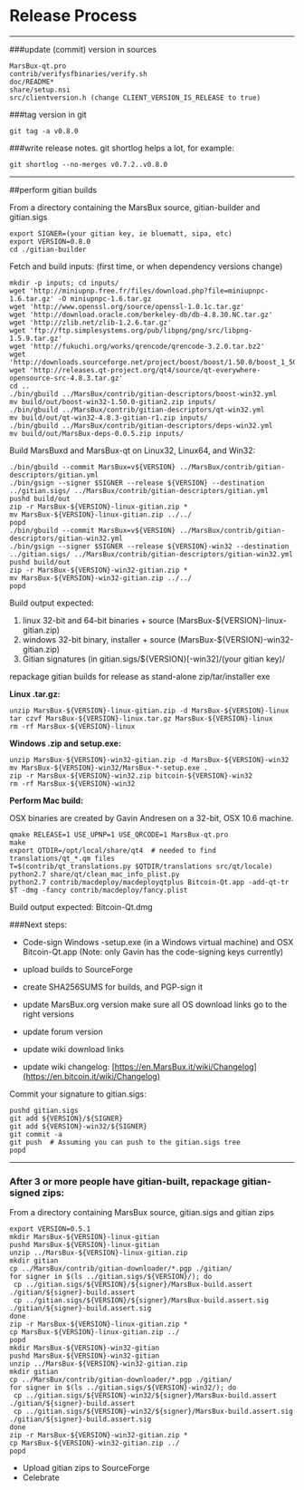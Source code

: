 Release Process
====================

* * *

###update (commit) version in sources


	MarsBux-qt.pro
	contrib/verifysfbinaries/verify.sh
	doc/README*
	share/setup.nsi
	src/clientversion.h (change CLIENT_VERSION_IS_RELEASE to true)

###tag version in git

	git tag -a v0.8.0

###write release notes. git shortlog helps a lot, for example:

	git shortlog --no-merges v0.7.2..v0.8.0

* * *

##perform gitian builds

 From a directory containing the MarsBux source, gitian-builder and gitian.sigs
  
	export SIGNER=(your gitian key, ie bluematt, sipa, etc)
	export VERSION=0.8.0
	cd ./gitian-builder

 Fetch and build inputs: (first time, or when dependency versions change)

	mkdir -p inputs; cd inputs/
	wget 'http://miniupnp.free.fr/files/download.php?file=miniupnpc-1.6.tar.gz' -O miniupnpc-1.6.tar.gz
	wget 'http://www.openssl.org/source/openssl-1.0.1c.tar.gz'
	wget 'http://download.oracle.com/berkeley-db/db-4.8.30.NC.tar.gz'
	wget 'http://zlib.net/zlib-1.2.6.tar.gz'
	wget 'ftp://ftp.simplesystems.org/pub/libpng/png/src/libpng-1.5.9.tar.gz'
	wget 'http://fukuchi.org/works/qrencode/qrencode-3.2.0.tar.bz2'
	wget 'http://downloads.sourceforge.net/project/boost/boost/1.50.0/boost_1_50_0.tar.bz2'
	wget 'http://releases.qt-project.org/qt4/source/qt-everywhere-opensource-src-4.8.3.tar.gz'
	cd ..
	./bin/gbuild ../MarsBux/contrib/gitian-descriptors/boost-win32.yml
	mv build/out/boost-win32-1.50.0-gitian2.zip inputs/
	./bin/gbuild ../MarsBux/contrib/gitian-descriptors/qt-win32.yml
	mv build/out/qt-win32-4.8.3-gitian-r1.zip inputs/
	./bin/gbuild ../MarsBux/contrib/gitian-descriptors/deps-win32.yml
	mv build/out/MarsBux-deps-0.0.5.zip inputs/

 Build MarsBuxd and MarsBux-qt on Linux32, Linux64, and Win32:
  
	./bin/gbuild --commit MarsBux=v${VERSION} ../MarsBux/contrib/gitian-descriptors/gitian.yml
	./bin/gsign --signer $SIGNER --release ${VERSION} --destination ../gitian.sigs/ ../MarsBux/contrib/gitian-descriptors/gitian.yml
	pushd build/out
	zip -r MarsBux-${VERSION}-linux-gitian.zip *
	mv MarsBux-${VERSION}-linux-gitian.zip ../../
	popd
	./bin/gbuild --commit MarsBux=v${VERSION} ../MarsBux/contrib/gitian-descriptors/gitian-win32.yml
	./bin/gsign --signer $SIGNER --release ${VERSION}-win32 --destination ../gitian.sigs/ ../MarsBux/contrib/gitian-descriptors/gitian-win32.yml
	pushd build/out
	zip -r MarsBux-${VERSION}-win32-gitian.zip *
	mv MarsBux-${VERSION}-win32-gitian.zip ../../
	popd

  Build output expected:

  1. linux 32-bit and 64-bit binaries + source (MarsBux-${VERSION}-linux-gitian.zip)
  2. windows 32-bit binary, installer + source (MarsBux-${VERSION}-win32-gitian.zip)
  3. Gitian signatures (in gitian.sigs/${VERSION}[-win32]/(your gitian key)/

repackage gitian builds for release as stand-alone zip/tar/installer exe

**Linux .tar.gz:**

	unzip MarsBux-${VERSION}-linux-gitian.zip -d MarsBux-${VERSION}-linux
	tar czvf MarsBux-${VERSION}-linux.tar.gz MarsBux-${VERSION}-linux
	rm -rf MarsBux-${VERSION}-linux

**Windows .zip and setup.exe:**

	unzip MarsBux-${VERSION}-win32-gitian.zip -d MarsBux-${VERSION}-win32
	mv MarsBux-${VERSION}-win32/MarsBux-*-setup.exe .
	zip -r MarsBux-${VERSION}-win32.zip bitcoin-${VERSION}-win32
	rm -rf MarsBux-${VERSION}-win32

**Perform Mac build:**

  OSX binaries are created by Gavin Andresen on a 32-bit, OSX 10.6 machine.

	qmake RELEASE=1 USE_UPNP=1 USE_QRCODE=1 MarsBux-qt.pro
	make
	export QTDIR=/opt/local/share/qt4  # needed to find translations/qt_*.qm files
	T=$(contrib/qt_translations.py $QTDIR/translations src/qt/locale)
	python2.7 share/qt/clean_mac_info_plist.py
	python2.7 contrib/macdeploy/macdeployqtplus Bitcoin-Qt.app -add-qt-tr $T -dmg -fancy contrib/macdeploy/fancy.plist

 Build output expected: Bitcoin-Qt.dmg

###Next steps:

* Code-sign Windows -setup.exe (in a Windows virtual machine) and
  OSX Bitcoin-Qt.app (Note: only Gavin has the code-signing keys currently)

* upload builds to SourceForge

* create SHA256SUMS for builds, and PGP-sign it

* update MarsBux.org version
  make sure all OS download links go to the right versions

* update forum version

* update wiki download links

* update wiki changelog: [https://en.MarsBux.it/wiki/Changelog](https://en.bitcoin.it/wiki/Changelog)

Commit your signature to gitian.sigs:

	pushd gitian.sigs
	git add ${VERSION}/${SIGNER}
	git add ${VERSION}-win32/${SIGNER}
	git commit -a
	git push  # Assuming you can push to the gitian.sigs tree
	popd

-------------------------------------------------------------------------

### After 3 or more people have gitian-built, repackage gitian-signed zips:

From a directory containing MarsBux source, gitian.sigs and gitian zips

	export VERSION=0.5.1
	mkdir MarsBux-${VERSION}-linux-gitian
	pushd MarsBux-${VERSION}-linux-gitian
	unzip ../MarsBux-${VERSION}-linux-gitian.zip
	mkdir gitian
	cp ../MarsBux/contrib/gitian-downloader/*.pgp ./gitian/
	for signer in $(ls ../gitian.sigs/${VERSION}/); do
	 cp ../gitian.sigs/${VERSION}/${signer}/MarsBux-build.assert ./gitian/${signer}-build.assert
	 cp ../gitian.sigs/${VERSION}/${signer}/MarsBux-build.assert.sig ./gitian/${signer}-build.assert.sig
	done
	zip -r MarsBux-${VERSION}-linux-gitian.zip *
	cp MarsBux-${VERSION}-linux-gitian.zip ../
	popd
	mkdir MarsBux-${VERSION}-win32-gitian
	pushd MarsBux-${VERSION}-win32-gitian
	unzip ../MarsBux-${VERSION}-win32-gitian.zip
	mkdir gitian
	cp ../MarsBux/contrib/gitian-downloader/*.pgp ./gitian/
	for signer in $(ls ../gitian.sigs/${VERSION}-win32/); do
	 cp ../gitian.sigs/${VERSION}-win32/${signer}/MarsBux-build.assert ./gitian/${signer}-build.assert
	 cp ../gitian.sigs/${VERSION}-win32/${signer}/MarsBux-build.assert.sig ./gitian/${signer}-build.assert.sig
	done
	zip -r MarsBux-${VERSION}-win32-gitian.zip *
	cp MarsBux-${VERSION}-win32-gitian.zip ../
	popd

- Upload gitian zips to SourceForge
- Celebrate 

